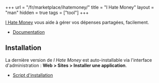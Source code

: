 +++
url = "/fr/marketplace/ihatemoney/"
title = "I Hate Money"
layout = "man"
hidden = true
tags = ["tool"]
+++

[I Hate Money](https://ihatemoney.org/) vous aide à gérer vos dépenses partagées, facilement.

- [Documentation](https://ihatemoney.readthedocs.io/)

## Installation

La dernière version de *I Hate Money* est auto-installable via l'interface d'administration : **Web > Sites > Installer une application**.

- [Script d'installation](https://admin.alwaysdata.com/site/application/script/191/detail/)
